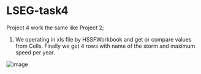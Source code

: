 # LSEG-task4

Project 4 work the same like Project 2; 
1. We operating in xls file by HSSFWorkbook and get or compare values from Cells.
Finally we get 4 rows with name of the storm and maximum speed per year. 

![image](https://user-images.githubusercontent.com/57364788/204183703-7b22c300-4ffe-42e4-baa3-87e0ba2a6e32.png)
